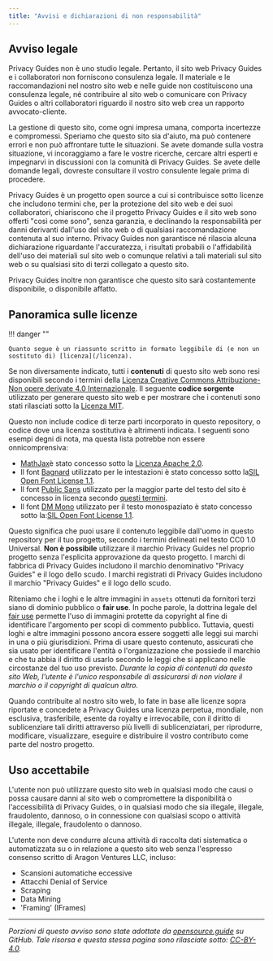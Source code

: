 ```yaml
---
title: "Avvisi e dichiarazioni di non responsabilità"
---
```


## Avviso legale

Privacy Guides non è uno studio legale. Pertanto, il sito web Privacy Guides e i collaboratori non forniscono consulenza legale. Il materiale e le raccomandazioni nel nostro sito web e nelle guide non costituiscono una consulenza legale, né contribuire al sito web o comunicare con Privacy Guides o altri collaboratori riguardo il nostro sito web crea un rapporto avvocato-cliente.

La gestione di questo sito, come ogni impresa umana, comporta incertezze e compromessi. Speriamo che questo sito sia d'aiuto, ma può contenere errori e non può affrontare tutte le situazioni. Se avete domande sulla vostra situazione, vi incoraggiamo a fare le vostre ricerche, cercare altri esperti e impegnarvi in discussioni con la comunità di Privacy Guides. Se avete delle domande legali, dovreste consultare il vostro consulente legale prima di procedere.

Privacy Guides è un progetto open source a cui si contribuisce sotto licenze che includono termini che, per la protezione del sito web e dei suoi collaboratori, chiariscono che il progetto Privacy Guides e il sito web sono offerti "così come sono", senza garanzia, e declinando la responsabilità per danni derivanti dall'uso del sito web o di qualsiasi raccomandazione contenuta al suo interno. Privacy Guides non garantisce né rilascia alcuna dichiarazione riguardante l'accuratezza, i risultati probabili o l'affidabilità dell'uso dei materiali sul sito web o comunque relativi a tali materiali sul sito web o su qualsiasi sito di terzi collegato a questo sito.

Privacy Guides inoltre non garantisce che questo sito sarà costantemente disponibile, o disponibile affatto.

## Panoramica sulle licenze

!!! danger ""

    Quanto segue è un riassunto scritto in formato leggibile di (e non un sostituto di) [licenza](/licenza).

Se non diversamente indicato, tutti i **contenuti** di questo sito web sono resi disponibili secondo i termini della [Licenza Creative Commons Attribuzione-Non opere derivate 4.0 Internazionale](https://github.com/privacyguides/privacyguides.org/blob/main/LICENSE). Il seguente **codice sorgente** utilizzato per generare questo sito web e per mostrare che i contenuti sono stati rilasciati sotto la [Licenza MIT](https://github.com/privacyguides/privacyguides.org/tree/main/LICENSE-CODE).

Questo non include codice di terze parti incorporato in questo repository, o codice dove una licenza sostitutiva è altrimenti indicata. I seguenti sono esempi degni di nota, ma questa lista potrebbe non essere onnicomprensiva:

* [MathJax](https://github.com/privacyguides/privacyguides.org/blob/main/theme/assets/javascripts/mathjax.js)è stato concesso sotto la [ Licenza Apache 2.0](https://github.com/privacyguides/privacyguides.org/blob/main/docs/assets/javascripts/LICENSE.mathjax.txt).
* Il font [Bagnard](https://github.com/privacyguides/brand/tree/main/WOFF/bagnard) utilizzato per le intestazioni è stato concesso sotto la[SIL Open Font License 1.1](https://github.com/privacyguides/brand/blob/main/WOFF/bagnard/LICENSE.txt).
* Il font [Public Sans](https://github.com/privacyguides/brand/tree/main/WOFF/public_sans) utilizzato per la maggior parte del testo del sito è concesso in licenza secondo [questi termini](https://github.com/privacyguides/brand/blob/main/WOFF/public_sans/LICENSE.txt).
* Il font [DM Mono](https://github.com/privacyguides/brand/tree/main/WOFF/dm_mono) utilizzato per il testo monospaziato è stato concesso sotto la:[SIL Open Font License 1.1](https://github.com/privacyguides/brand/blob/main/WOFF/dm_mono/LICENSE.txt).

Questo significa che puoi usare il contenuto leggibile dall'uomo in questo repository per il tuo progetto, secondo i termini delineati nel testo CC0 1.0 Universal. **Non è possibile** utilizzare il marchio Privacy Guides nel proprio progetto senza l'esplicita approvazione da questo progetto. I marchi di fabbrica di Privacy Guides includono il marchio denominativo "Privacy Guides" e il logo dello scudo. I marchi registrati di Privacy Guides includono il marchio "Privacy Guides" e il logo dello scudo.

Riteniamo che i loghi e le altre immagini in `assets` ottenuti da fornitori terzi siano di dominio pubblico o **fair use**. In poche parole, la dottrina legale del [fair use](https://it.wikipedia.org/wiki/Fair_use) permette l'uso di immagini protette da copyright al fine di identificare l'argomento per scopi di commento pubblico. Tuttavia, questi loghi e altre immagini possono ancora essere soggetti alle leggi sui marchi in una o più giurisdizioni. Prima di usare questo contenuto, assicurati che sia usato per identificare l'entità o l'organizzazione che possiede il marchio e che tu abbia il diritto di usarlo secondo le leggi che si applicano nelle circostanze del tuo uso previsto. *Durante la copia di contenuti da questo sito Web, l'utente è l'unico responsabile di assicurarsi di non violare il marchio o il copyright di qualcun altro.*

Quando contribuite al nostro sito web, lo fate in base alle licenze sopra riportate e concedete a Privacy Guides una licenza perpetua, mondiale, non esclusiva, trasferibile, esente da royalty e irrevocabile, con il diritto di sublicenziare tali diritti attraverso più livelli di sublicenziatari, per riprodurre, modificare, visualizzare, eseguire e distribuire il vostro contributo come parte del nostro progetto.

## Uso accettabile

L'utente non può utilizzare questo sito web in qualsiasi modo che causi o possa causare danni al sito web o compromettere la disponibilità o l'accessibilità di Privacy Guides, o in qualsiasi modo che sia illegale, illegale, fraudolento, dannoso, o in connessione con qualsiasi scopo o attività illegale, illegale, fraudolento o dannoso.

L'utente non deve condurre alcuna attività di raccolta dati sistematica o automatizzata su o in relazione a questo sito web senza l'espresso consenso scritto di Aragon Ventures LLC, incluso:

* Scansioni automatiche eccessive
* Attacchi Denial of Service
* Scraping
* Data Mining
* 'Framing' (IFrames)

---

*Porzioni di questo avviso sono state adottate da [opensource.guide](https://github.com/github/opensource.guide/blob/master/notices.md) su GitHub. Tale risorsa e questa stessa pagina sono rilasciate sotto: [CC-BY-4.0](https://creativecommons.org/licenses/by-sa/4.0/).*
